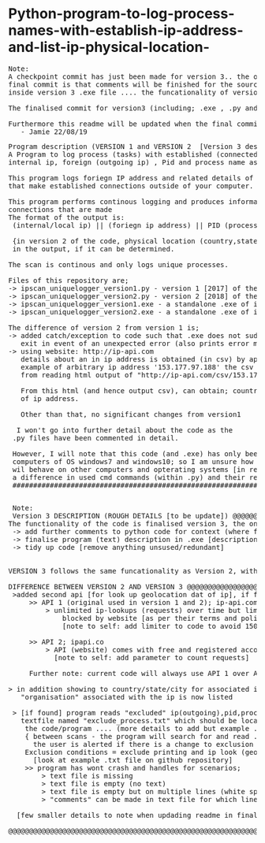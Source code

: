 # Python-program-to-log-process-names-with-establish-ip-address-and-list-ip-physical-location-
<pre>
Note: 
A checkpoint commit has just been made for version 3.. the only difference from the final commit in the
final commit is that comments will be finished for the source code (.py) and hence finalised program description
inside version 3 .exe file .... the funcationality of version 3 has been finalised as commited.

The finalised commit for version3 (including; .exe , .py and 'exclude_process.txt' file)

Furthermore this readme will be updated when the final commit is made.
   - Jamie 22/08/19
<pre />
Program description (VERSION 1 and VERSION 2  [Version 3 description (rough) at the end])#########################  
A Program to log process (tasks) with established (connected) outgoing ip address and list process;  
internal ip, foreign (outgoing ip) , Pid and process name as well as physical location related to outgoing ip address.    
  
This program logs foriegn IP address and related details of any running process-  
that make established connections outside of your computer. 
  
This program performs continous logging and produces information for new  
connections that are made                                            '
The format of the output is:  
 (internal/local ip) || (foriegn ip address) || PID (process ID) || related process  
   
 {in version 2 of the code, physical location (country,state and city name) is printed    
 in the output, if it can be determined.  
   
The scan is continous and only logs unique processes.    
  
Files of this repository are;  
-> ipscan_uniquelogger_version1.py - version 1 [2017] of the code  
-> ipscan_uniquelogger_version2.py - version 2 [2018] of the code  
-> ipscan_uniquelogger_version1.exe - a standalone .exe of ipscan_uniquelogger_version1.py (and related modules)  
-> ipscan_uniquelogger_version2.exe - a standalone .exe of ipscan_uniquelogger_version2.py (and related modules)  
  
The difference of version 2 from version 1 is;  
-> added catch/exception to code such that .exe does not suddenly  
   exit in event of an unexpected error (also prints error message)  
-> using website: http://ip-api.com  
   details about an in ip address is obtained (in csv) by applying, for  
   example of arbitrary ip address '153.177.97.188' the csv output is obtained  
   from reading html output of "http://ip-api.com/csv/153.177.97.188"  
     
   From this html (and hence output csv), can obtain; country/state/city  
   of ip address.  
     
   Other than that, no significant changes from version1  
     
  I won't go into further detail about the code as the  
 .py files have been commented in detail.  
   
 However, I will note that this code (and .exe) has only been tested on limited  
 computers of OS windows7 and windows10; so I am unsure how the code (and .exe)  
 wil behave on other computers and opterating systems [in regard to if there is  
 a difference in used cmd commands (within .py) and their related outputs].  
 ####################################################################################################################  
 <pre>
 Note: 
 Version 3 DESCRIPTION (ROUGH DETAILS [to be update]) @@@@@@@@@@@@@@@@@@@@@@@@@@@@@@@@@@@@@@@@@@@@@@@@@@@@@@@@@@@@@@@
The functionality of the code is finalised version 3, the only major changes to be made for the final commit (post-checkpoint commit) is;
 -> add further comments to python code for context (where further contenxt is need or comments missing)
 -> finalise program (text) description in .exe [description is defined in source code (.py) by print functions]
 -> tidy up code [remove anything unsused/redundant]


VERSION 3 follows the same funcationality as Version 2, with the following differences to version 3:

DIFFERENCE BETWEEN VERSION 2 AND VERSION 3 @@@@@@@@@@@@@@@@@@@@@@@@@@@@@@@@@@@@@@@@@@@@@@@@@@@@@@@@@@@@@@@@@@@@@@@@@@@@@@@@@@@@@@@@@@@@@
 >added second api [for look up geolocation dat of ip], if first original API times-out; (a check is made in the program)
     >> API 1 (original used in version 1 and 2); ip-api.com
         > unlimited ip-lookups (requests) over time but limited to 150 requests per minute otherwise your ip is temporarily 
             blocked by website [as per their terms and policies]; you can unblock your ip earlier by submitting to http://ip-api.com/docs/unban
             [note to self: add limiter to code to avoid 150 request in a minute (a very rare scenario)]
             
     >> API 2; ipapi.co
         > API (website) comes with free and registered accounts, free account is limited to 1000 lookups per day
           [note to self: add parameter to count requests]
           
     Further note: current code will always use API 1 over API 2, if available (when timeout-connect test is done).
             
> in addition showing to country/state/city for associated ip {obtained using [above API]} ... 
   "organisation" associated with the ip is now listed
   
 > [if found] program reads "excluded" ip(outgoing),pid,process_name from      
   textfile named "exclude_process.txt" which should be located (placed) in same directory as
    the code/program .... (more details to add but example .txt file found on github repository)
    { between scans - the program will search for and read .txt (if found) and determine if new exclusion conditions are applied;
      the user is alerted if there is a change to exclusion conditions}
    Exclusion conditions = exclude printing and ip look (geo-loc data with API) for processes of particular process_name,PID,ip(outgoing)
      [look at example .txt file on github repository]
    >> program has wont crash and handles for scenarios;
        > text file is missing
        > text file is empty (no text)
        > text file is empty but on multiple lines (white spaces with no character) = handled as empty text file
        > "comments" can be made in text file for which lines are completely ignored as exclusion condition (if "##" appears anywhere in that line)

  [few smaller details to note when updading readme in final commit final commit]

@@@@@@@@@@@@@@@@@@@@@@@@@@@@@@@@@@@@@@@@@@@@@@@@@@@@@@@@@@@@@@@@@@@@@@@@@@@@@@@@@@@@@@@@@@@@@@@@@@@@@@@@@@@@@@@@@@@@@
<pre />
